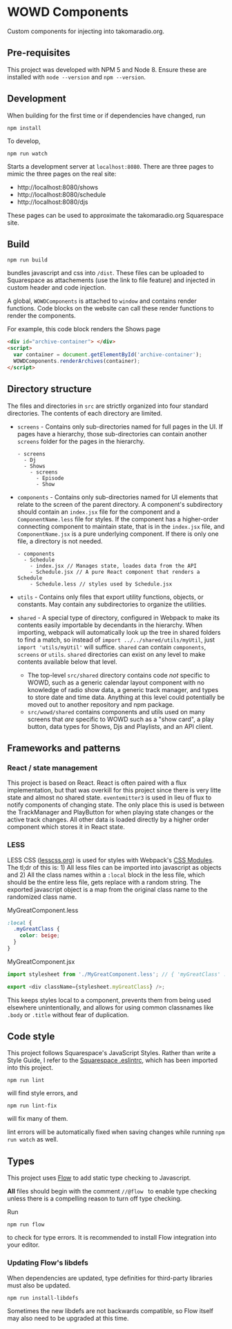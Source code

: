 # WOWD Components

Custom components for injecting into takomaradio.org.

## Pre-requisites

This project was developed with NPM 5 and Node 8.
Ensure these are installed with `node --version` and `npm --version`.

## Development

When building for the first time or if dependencies have changed, run

```
npm install
```

To develop,

```
npm run watch
``` 

Starts a development server at `localhost:8080`.
There are three pages to mimic the three pages on the real site:

* http://localhost:8080/shows
* http://localhost:8080/schedule
* http://localhost:8080/djs

These pages can be used to approximate the takomaradio.org Squarespace site.

## Build

```
npm run build
```

bundles javascript and css into `/dist`. These files can be uploaded to Squarespace as attachements (use the link to file feature) and injected in custom header and code injection.

A global, `WOWDComponents` is attached to `window` and contains render functions. 
Code blocks on the website can call these render functions to render the components.

For example, this code block renders the Shows page

```html
<div id="archive-container"> </div>
<script>
  var container = document.getElementById('archive-container');
  WOWDComponents.renderArchives(container);
</script>
```

## Directory structure

The files and directories in `src` are strictly organized into four standard directories. The contents of each directory are limited.

- `screens` - Contains only sub-directories named for full pages in the UI. If pages have a hierarchy, those sub-directories can contain another `screens` folder for the pages in the hierarchy.
  ```
  - screens
    - Dj
    - Shows
      - screens
        - Episode
        - Show
  ```
- `components` - Contains only sub-directories named for UI elements that relate to the screen of the parent directory. A component's subdirectory should contain an `index.jsx` file for the component and a `ComponentName.less` file for styles. If the component has a higher-order connecting component to maintain state, that is in the `index.jsx` file, and `ComponentName.jsx` is a pure underlying component. If there is only one file, a directory is not needed.
  ```
  - components
    - Schedule
      - index.jsx // Manages state, loades data from the API
      - Schedule.jsx // A pure React component that renders a Schedule
      - Schedule.less // styles used by Schedule.jsx
  ```

- `utils` - Contains only files that export utility functions, objects, or constants. May contain any subdirectories to organize the utilities. 
- `shared` - A special type of directory, configured in Webpack to make its contents easily importable by decendants in the hierarchy. When importing, webpack will automatically look up the tree in shared folders to find a match, so instead of `import ../../shared/utils/myUtil`, just `import 'utils/myUtil'` will suffice. `shared`  can contain `components`, `screens` or `utils`. `shared` directories can exist on any level to make contents available below that level. 
  - The top-level `src/shared` directory contains code _not_ specific to WOWD, such as a generic calendar layout component with no knowledge of radio show data, a generic track manager, and types to store date and time data.
  Anything at this level could potentially be moved out to another repository and npm package.
  - `src/wowd/shared` contains components and utils used on many screens that _are_ specific to WOWD such as a "show card", a play button, data types for Shows, Djs and Playlists, and an API client.

## Frameworks and patterns

### React / state management
This project is based on React. 
React is often paired with a flux implementation, but that was overkill for this project since there is very litte state and almost no shared state. `eventemitter3` is used in lieu of flux to notify components of changing state. The only place this is used is between the TrackManager and PlayButton for when playing state changes or the active track changes. 
All other data is loaded directly by a higher order component which stores it in React state.

### LESS

LESS CSS ([lesscss.org](http://lesscss.org)) is used for styles with Webpack's [CSS Modules](https://github.com/webpack-contrib/css-loader#modules). The tl;dr of this is: 1) All less files can be imported into javascript as objects and 2) All the class names within a `:local` block in the less file, which should be the entire less file, gets replace with a random string. The exported javascript object is a map from the original class name to the randomized class name. 

MyGreatComponent.less
```css
:local {
  .myGreatClass {
    color: beige;
  }
}
```

MyGreatComponent.jsx
```javascript
import stylesheet from './MyGreatComponent.less'; // { 'myGreatClass' : 'MyGreatComponent-myGreatClass-x1f2'}

export <div className={stylesheet.myGreatClass} />;
```

This keeps styles local to a component, prevents them from being used elsewhere unintentionally, and allows for using common classnames like `.body` or `.title` without fear of duplication.

## Code style
This project follows Squarespace's JavaScript Styles. Rather than write a Style Guide, I refer to the [Squarespace .eslintrc](https://github.com/Squarespace/eslint-config-squarespace/blob/master/vanilla/.eslintrc), which has been imported into this project. 

```
npm run lint
```

will find style errors, and 


```
npm run lint-fix
```

will fix many of them.

lint errors will be automatically fixed when saving changes while running `npm run watch` as well.

## Types
This project uses [Flow](https://flow.org) to add static type checking to Javascript.

**All** files should begin with the comment `//@flow ` to enable type checking unless there is a compelling reason to turn off type checking.

Run

```
npm run flow
```

to check for type errors. It is recommended to install Flow integration into your editor.

### Updating Flow's libdefs
When dependencies are updated, type definities for third-party libraries must also be updated.

```
npm run install-libdefs
```

Sometimes the new libdefs are not backwards compatible, so Flow itself may also need to be upgraded at this time.

